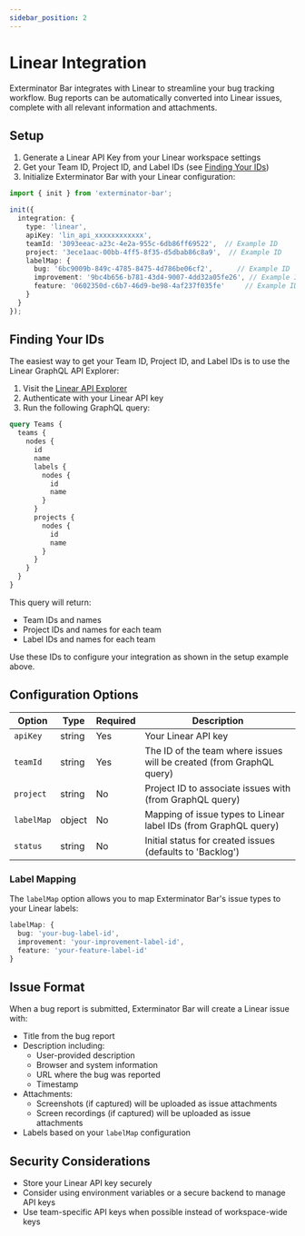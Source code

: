 ```yaml
---
sidebar_position: 2
---
```


# Linear Integration

Exterminator Bar integrates with Linear to streamline your bug tracking workflow. Bug reports can be automatically converted into Linear issues, complete with all relevant information and attachments.

## Setup

1. Generate a Linear API Key from your Linear workspace settings
2. Get your Team ID, Project ID, and Label IDs (see [Finding Your IDs](#finding-your-ids))
3. Initialize Exterminator Bar with your Linear configuration:

```typescript
import { init } from 'exterminator-bar';

init({
  integration: {
    type: 'linear',
    apiKey: 'lin_api_xxxxxxxxxxxx',
    teamId: '3093eeac-a23c-4e2a-955c-6db86ff69522',  // Example ID
    project: '3ece1aac-00bb-4ff5-8f35-d5dbab86c8a9',  // Example ID
    labelMap: {
      bug: '6bc9009b-849c-4785-8475-4d786be06cf2',      // Example ID
      improvement: '9bc4b656-b781-43d4-9007-4dd32a05fe26', // Example ID
      feature: '0602350d-c6b7-46d9-be98-4af237f035fe'     // Example ID
    }
  }
});
```

## Finding Your IDs

The easiest way to get your Team ID, Project ID, and Label IDs is to use the Linear GraphQL API Explorer:

1. Visit the [Linear API Explorer](https://studio.apollographql.com/public/Linear-API/variant/current/explorer)
2. Authenticate with your Linear API key
3. Run the following GraphQL query:

```graphql
query Teams {
  teams {
    nodes {
      id
      name
      labels {
        nodes {
          id
          name
        }
      }
      projects {
        nodes {
          id
          name
        }
      }
    }
  }
}
```

This query will return:
- Team IDs and names
- Project IDs and names for each team
- Label IDs and names for each team

Use these IDs to configure your integration as shown in the setup example above.

## Configuration Options

| Option | Type | Required | Description |
|--------|------|----------|-------------|
| `apiKey` | string | Yes | Your Linear API key |
| `teamId` | string | Yes | The ID of the team where issues will be created (from GraphQL query) |
| `project` | string | No | Project ID to associate issues with (from GraphQL query) |
| `labelMap` | object | No | Mapping of issue types to Linear label IDs (from GraphQL query) |
| `status` | string | No | Initial status for created issues (defaults to 'Backlog') |

### Label Mapping

The `labelMap` option allows you to map Exterminator Bar's issue types to your Linear labels:

```typescript
labelMap: {
  bug: 'your-bug-label-id',
  improvement: 'your-improvement-label-id',
  feature: 'your-feature-label-id'
}
```

## Issue Format

When a bug report is submitted, Exterminator Bar will create a Linear issue with:

- Title from the bug report
- Description including:
  - User-provided description
  - Browser and system information
  - URL where the bug was reported
  - Timestamp
- Attachments:
  - Screenshots (if captured) will be uploaded as issue attachments
  - Screen recordings (if captured) will be uploaded as issue attachments
- Labels based on your `labelMap` configuration

## Security Considerations

- Store your Linear API key securely
- Consider using environment variables or a secure backend to manage API keys
- Use team-specific API keys when possible instead of workspace-wide keys 